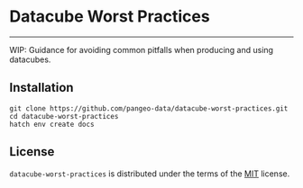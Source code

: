 # Datacube Worst Practices

-----

WIP: Guidance for avoiding common pitfalls when producing and using datacubes.

## Installation

```console
git clone https://github.com/pangeo-data/datacube-worst-practices.git
cd datacube-worst-practices
hatch env create docs
```

## License

`datacube-worst-practices` is distributed under the terms of the [MIT](https://spdx.org/licenses/MIT.html) license.
